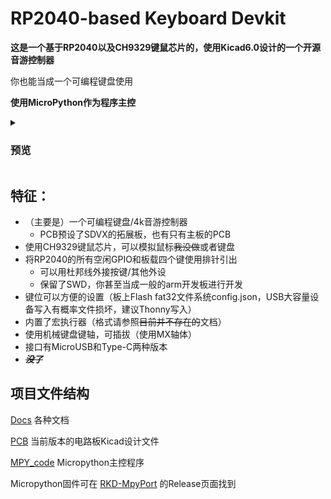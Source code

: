 # RP2040-based Keyboard Devkit

**这是一个基于RP2040以及CH9329键鼠芯片的，使用Kicad6.0设计的一个开源音游控制器**

你也能当成一个可编程键盘使用

**使用MicroPython作为程序主控**
<!-- 只是一个高一学生用业余时间整出来的垃圾项目罢了，PCB布线设计以及代码什么的肯定有很多问题（ -->

<details><summary>

### 预览

</summary>

![1](/Docs/PICs/IMG_1.jpg)
![2](/Docs/PICs/IMG_2.jpg)

</details>


## 特征：

  - （主要是）一个可编程键盘/4k音游控制器
    - PCB预设了SDVX的拓展板，也有只有主板的PCB
  - 使用CH9329键鼠芯片，可以模拟鼠标~~我没做~~或者键盘
  - 将RP2040的所有空闲GPIO和板载四个键使用排针引出
    - 可以用杜邦线外接按键/其他外设
    - 保留了SWD，你甚至当成一般的arm开发板进行开发
  - 键位可以方便的设置（板上Flash fat32文件系统config.json，USB大容量设备写入有概率文件损坏，建议Thonny写入）
  - 内置了宏执行器（格式请参照~~目前并不存在的~~文档）
  - 使用机械键盘键轴，可插拔（使用MX轴体）
  - 接口有MicroUSB和Type-C两种版本
  - ~~***没了***~~

## 项目文件结构
  [Docs](https://github.com/PCX-LK/RKD/tree/main/Docs) 各种文档

  [PCB](https://github.com/PCX-LK/RKD/tree/main/PCB) 当前版本的电路板Kicad设计文件

  [MPY_code](https://github.com/PCX-LK/RKD-MpyCode) Micropython主控程序

  Micropython固件可在 [RKD-MpyPort](https://github.com/PCX-LK/RKD-MpyPort) 的Release页面找到
